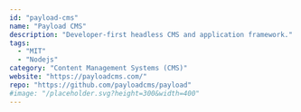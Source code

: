 ```yaml
---
id: "payload-cms"
name: "Payload CMS"
description: "Developer-first headless CMS and application framework."
tags:
  - "MIT"
  - "Nodejs"
category: "Content Management Systems (CMS)"
website: "https://payloadcms.com/"
repo: "https://github.com/payloadcms/payload"
#image: "/placeholder.svg?height=300&width=400"
---
```


